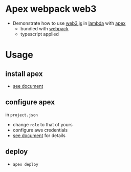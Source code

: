 # Apex webpack web3

- Demonstrate how to use [web3.js](https://github.com/ethereum/web3.js/) in [lambda](https://aws.amazon.com/lambda/) with [apex](https://github.com/apex/apex)
  - bundled with [webpack](https://webpack.js.org/)
  - typescript applied

# Usage

## install apex

- [see document](http://apex.run)

## configure apex

in `project.json`

- change `role` to that of yours
- configure aws credentials
- [see document](http://apex.run) for details

## deploy

- `apex deploy`
